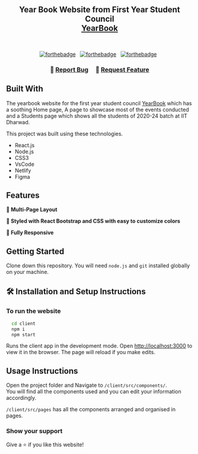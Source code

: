 <h2 align="center">
	Year Book Website from First Year Student Council<br/>
	<a href="https://iitdh-sophomers.github.io/year-book20-21" target="_blank">YearBook</a>
</h2>

<br/>

<center>

[![forthebadge](https://forthebadge.com/images/badges/built-with-love.svg)](https://forthebadge.com) &nbsp;
[![forthebadge](https://forthebadge.com/images/badges/made-with-javascript.svg)](https://forthebadge.com) &nbsp;
[![forthebadge](https://forthebadge.com/images/badges/open-source.svg)](https://forthebadge.com) &nbsp;
</center>

<h3 align="center">
    🔹
    <a href="https://github.com/iitdh-sophomers/year-book20-21/issues">Report Bug</a> &nbsp; &nbsp;
    🔹
    <a href="https://github.com/iitdh-sophomers/year-book20-21/issues">Request Feature</a>
</h3>

## Built With

The yearbook website for the first year student council <a href="https://iitdh-sophomers.github.io/year-book20-21" target="_blank">YearBook</a> which has a soothing Home page, A page to showcase most of the events conducted and a Students page which shows all the students of 2020-24 batch at IIT Dharwad.<br/>

This project was built using these technologies.

- React.js
- Node.js
- CSS3
- VsCode
- Netlify
- Figma

## Features

**📖 Multi-Page Layout**

**🎨 Styled with React Bootstrap and CSS with easy to customize colors**

**📱 Fully Responsive**

## Getting Started

Clone down this repository. You will need `node.js` and `git` installed globally on your machine.

## 🛠 Installation and Setup Instructions

### To run the website

```bash
  cd client
  npm i
  npm start
```

Runs the client app in the development mode.
Open [http://localhost:3000](http://localhost:3000) to view it in the browser.
The page will reload if you make edits.

## Usage Instructions

Open the project folder and Navigate to `/client/src/components/`. <br/>
You will find all the components used and you can edit your information accordingly.

`/client/src/pages` has all the components arranged and organised in pages.

### Show your support

Give a ⭐ if you like this website!
